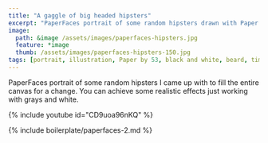 ```yaml
---
title: "A gaggle of big headed hipsters"
excerpt: "PaperFaces portrait of some random hipsters drawn with Paper by 53 on an iPad."
image: 
  path: &image /assets/images/paperfaces-hipsters.jpg 
  feature: *image
  thumb: /assets/images/paperfaces-hipsters-150.jpg
tags: [portrait, illustration, Paper by 53, black and white, beard, time lapse]
---
```


PaperFaces portrait of some random hipsters I came up with to fill the entire canvas for a change. You can achieve some realistic effects just working with grays and white.

{% include youtube id="CD9uoa96nKQ" %}

{% include boilerplate/paperfaces-2.md %}
